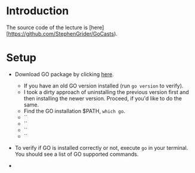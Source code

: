 # Introduction
The source code of the lecture is [here][https://github.com/StephenGrider/GoCasts).

# Setup
* Download GO package by clicking [here](https://golang.org/dl/).
    * If you have an old GO version installed (run `go version` to verify).
    * I took a dirty approach of uninstalling the previous version first and
      then installing the newer version. Proceed, if you'd like to do the same.
    * Find the GO installation $PATH, `which go`.
    * ``
    * ``
    * ``
    * ``

* To verify if GO is installed correctly or not, execute `go` in your terminal.
  You should see a list of GO supported commands.
* 
